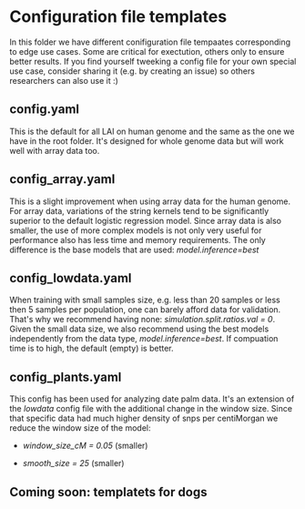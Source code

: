# Configuration file templates

In this folder we have different conifiguration file tempaates corresponding to edge use cases. Some are critical for exectution, others only to ensure better results. If you find yourself tweeking a config file for your own special use case, consider sharing it (e.g. by creating an issue) so others researchers can also use it :)

## config.yaml

This is the default for all LAI on human genome and the same as the one we have in the root folder. It's designed for whole genome data but will work well with array data too.

## config_array.yaml

This is a slight improvement when using array data for the human genome. For array data, variations of the string kernels tend to be significantly superior to the default logistic regression model. Since array data is also smaller, the use of more complex models is not only very useful for performance also has less time and memory requirements. The only difference is the base models that are used: *model.inference=best*

## config_lowdata.yaml

When training with small samples size, e.g. less than 20 samples or less then 5 samples per population, one can barely afford data for validation. That's why we recommend having none: *simulation.split.ratios.val = 0*. Given the small data size, we also recommend using the best models independently from the data type, *model.inference=best*. If compuation time is to high, the default (empty) is better.

## config_plants.yaml

This config has been used for analyzing date palm data. It's an extension of the *lowdata* config file with the additional change in the window size. Since that specific data had much higher density of snps per centiMorgan we reduce the window size of the model:

- *window_size_cM = 0.05* (smaller)

- *smooth_size = 25* (smaller)

## Coming soon: templatets for dogs

